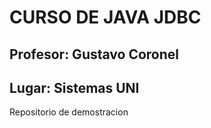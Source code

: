 # CURSO DE JAVA JDBC

## Profesor: Gustavo Coronel
## Lugar: Sistemas UNI


Repositorio de demostracion

